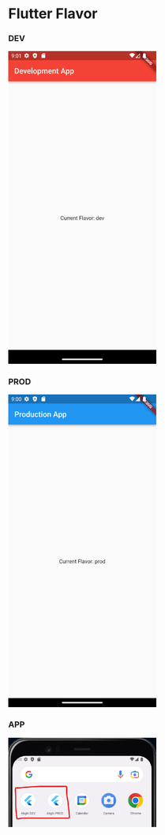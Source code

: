 # Flutter Flavor

### DEV
<img src="screenshots/ss_dev.png" width=300/>

### PROD
<img src="screenshots/ss_prod.png" width=300/>

### APP
<img src="screenshots/app_flavor.png" width=300/>